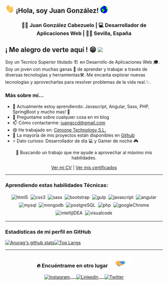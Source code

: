 ## <img src="https://raw.githubusercontent.com/hunterexon/hunterexon/master/saludo.gif" width="29px"> ¡Hola, soy Juan González!&nbsp;<img src="https://raw.githubusercontent.com/hunterexon/hunterexon/master/mundo.gif" width="24px">

<div align = "center">
    <h3>👨‍💻 Juan González Cabezuelo | 💻  Desarrollador de Aplicaciones Web | 🐱‍👤 Sevilla, España</h3>
</div>

## ¡ Me alegro de verte aquí ! 😁 ![](https://visitor-badge.glitch.me/badge?page_id=hunterexon.hunterexon)

Soy un Tecnico Superior titulado 🏗 en Desarrollo de Aplicaciones Web 🎓. Soy un joven con muchas ganas 🔋 de aprender y trabajar a través de diversas tecnologías y herramientas🛠. Me encanta explorar nuevas tecnologías y aprovecharlas para resolver problemas de la vida real.✨. 

### Más sobre mí...

- 🌱 Actualmente estoy aprendiendo: Javascript, Angular, Sass, PHP, SpringBoot y mucho mas! 🚀
- 💬 Preguntame sobre cualquier cosa en mi blog
- 📫 Cómo contactarme: juangccd@gmail.com
- 😄 He trabajado en: [Ceroone Technology S.L.](https://ceroone.com/)
- 🎢 La mayoría de mis  proyectos están disponibles en [Github](https://github.com/HunterExon?tab=repositories)
- ⚡ Dato curioso:  Desarrollador de día 💻 y Gamer de noche 🎮

<div align="center">
    🤔 Buscando un trabajo que me ayude a aprovechar al máximo mis habilidades.
    <br>

   [Ver mi CV](https://github.com/HunterExon/HunterExon/blob/main/CV%20Juan%20González%20Cabezuelo.pdf) | [Ver mis certificados](https://openwebinars.net/cert/B9k9M?r=6340106f1&t=1623972741)
</div>
<hr>

### Aprendiendo estas habilidades Técnicas: 
<p align="center">
    <img src="https://img.shields.io/badge/-HTML5-E34F26?logo=HTML5&logoColor=fff" alt="html5" style="vertical-align: top; margin: 4px 2px;">
    <img src="https://img.shields.io/badge/-CSS3-1572B6?logo=CSS3&logoColor=fff" alt="css3" style="vertical-align: top; margin: 4px 2px;">
    <img src="https://img.shields.io/badge/-Sass-CC6699?logo=SASS&logoColor=fff" alt="sass" style="vertical-align: top; margin: 4px 2px;">
    <img src="https://img.shields.io/badge/-Bootstrap-563D7C?logo=Bootstrap&logoColor=fff" alt="bootstrap" style="vertical-align: top; margin: 4px 2px;">
    <img src="https://img.shields.io/badge/-Gulp-CF4647?logo=Gulp&logoColor=fff" alt="gulp" style="vertical-align: top; margin: 4px 2px;">    
    <img src="https://img.shields.io/badge/-Javascript-F7DF1E?logo=Javascript&logoColor=fff" alt="javascript" style="vertical-align: top; margin: 4px 2px;">
    <img src="https://img.shields.io/badge/-Angular-DD0031?logo=Angular&logoColor=fff" alt="angular" style="vertical-align: top; margin: 4px 2px;">
    <img src="https://img.shields.io/badge/-Mysql-4479A1?logo=Mysql&logoColor=fff" alt="mysql" style="vertical-align: top; margin: 4px 2px;">
    <img src="https://img.shields.io/badge/-MongoDB-47A248?logo=MongoDB&logoColor=fff" alt="mongodb" style="vertical-align: top; margin: 4px 2px;">
    <img src="https://img.shields.io/badge/-PostgreSQL-336791?logo=PostgreSQL&logoColor=fff" alt="postgreSQL" style="vertical-align: top; margin: 4px 2px;">
    <img src="https://img.shields.io/badge/-PHP-777BB4?logo=PHP&logoColor=fff" alt="php" style="vertical-align: top; margin: 4px 2px;">
    <img src="https://img.shields.io/badge/-Google%20Chrome-4285F4?logo=Google%20Chrome&logoColor=fff" alt="googleChrome" style="vertical-align: top; margin: 4px 2px;">
    <img src="https://img.shields.io/badge/-Intellij%20IDEA-000000?logo=Intellij%20IDEA&logoColor=fff" alt="intellijIDEA" style="vertical-align: top; margin: 4px 2px;">
    <img src="https://img.shields.io/badge/-Visual%20Studio%20Code-007ACC?logo=Visual%20Studio%20Code&logoColor=fff" alt="visualcode" style="vertical-align: top; margin: 4px 2px;">
   
</p>    

---
### Estadísticas de mi perfil en GitHub

[![Anurag's github stats](https://github-readme-stats.vercel.app/api?username=hunterexon&show_icons=true&theme=algolia)](#)[![Top Langs](https://github-readme-stats.vercel.app/api/top-langs/?username=hunterexon&layout=compact)](#)
 
<hr>

### <div align="center"> 🔥  Encuéntrame en otro lugar  <img src="https://raw.githubusercontent.com/hunterexon/hunterexon/master/contacto.gif" height="33px"></div>
<div align="center">
    <a href="https://www.instagram.com/hunterexon/" target="blank"><img align="center" width="30px" src="https://www.vectorlogo.zone/logos/instagram/instagram-icon.svg" alt="Instagram"> &nbsp; &nbsp; </a>
    <a href="https://www.linkedin.com/in/juan-gonzález-cabezuelo/" target="blank"><img align="center" width="30px" src="https://www.vectorlogo.zone/logos/linkedin/linkedin-icon.svg" alt="Linkedin" > &nbsp; &nbsp; </a>
    <a href="https://twitter.com/FakeDeadly" target="blank"><img align="center" width="30px" src="https://www.vectorlogo.zone/logos/twitter/twitter-official.svg" alt="Twitter"></a>
</div>
